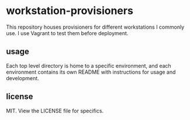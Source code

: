 # workstation-provisioners

This repository houses provisioners for different workstations I commonly use. I use Vagrant to test them before deployment.


## usage

Each top level directory is home to a specific environment, and each environment contains its own README with instructions for usage and development.

## license

MIT. View the LICENSE file for specifics.
